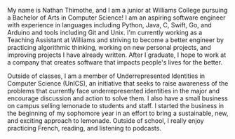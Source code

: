 My name is Nathan Thimothe, and I am a junior at Williams College pursuing a Bachelor of Arts in Computer Science! I am an aspiring software engineer with experience in languages including Python, Java, C, Swift, Go, and Arduino and tools including Git and Unix. I'm currently working as a Teaching Assistant at Williams and striving to become a better engineer by practicing algorithmic thinking, working on new personal projects, and improving projects I have already written. After I graduate, I hope to work at a company that creates software that impacts people's lives for the better. 

Outside of classes, I am a member of Underrepresented Identities in Computer Science (UnICS), an initiative that seeks to raise awareness of the problems that currently face underrepresented identities in the major and encourage discussion and action to solve them. I also have a small business on campus selling lemonade to students and staff. I started the business in the beginning of my sophomore year in an effort to bring a sustainable, new, and exciting approach to lemonade. Outside of school, I really enjoy practicing French, reading, and listening to podcasts. 